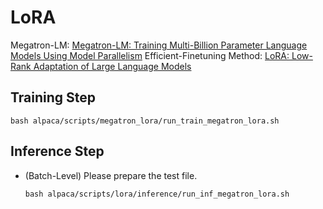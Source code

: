 # LoRA

Megatron-LM: [Megatron-LM: Training Multi-Billion Parameter Language Models Using Model Parallelism](https://arxiv.org/abs/1909.08053)
Efficient-Finetuning Method: [LoRA: Low-Rank Adaptation of Large Language Models](https://arxiv.org/abs/2106.09685) 


## Training Step

```
bash alpaca/scripts/megatron_lora/run_train_megatron_lora.sh
```

## Inference Step

+ (Batch-Level) Please prepare the test file.

    ```
    bash alpaca/scripts/lora/inference/run_inf_megatron_lora.sh
    ```
